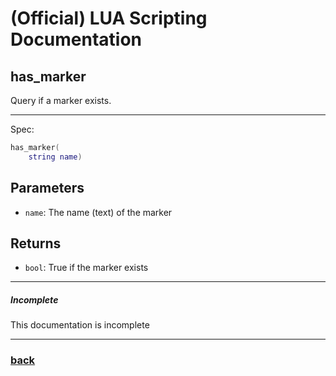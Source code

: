 
# (Official) LUA Scripting Documentation

## has_marker

Query if a marker exists.

___

Spec:

```lua
has_marker(
	string name)
```

## Parameters

- `name`: The name (text) of the marker

## Returns

- `bool`: True if the marker exists

___

##### Incomplete

This documentation is incomplete

___

### [back](../other)

